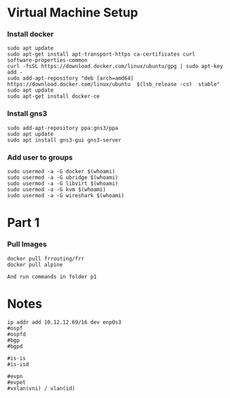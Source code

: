 
# Virtual Machine Setup

### Install docker
```
sudo apt update
sudo apt-get install apt-transport-https ca-certificates curl software-properties-common
curl -fsSL https://download.docker.com/linux/ubuntu/gpg | sudo apt-key add -
sudo add-apt-repository "deb [arch=amd64] https://download.docker.com/linux/ubuntu  $(lsb_release -cs)  stable"
sudo apt update
sudo apt-get install docker-ce
```

### Install gns3

```
sudo add-apt-repository ppa:gns3/ppa
sudo apt update                                
sudo apt install gns3-gui gns3-server
```

### Add user to groups

```
sudo usermod -a -G docker $(whoami)
sudo usermod -a -G ubridge $(whoami)
sudo usermod -a -G libvirt $(whoami)
sudo usermod -a -G kvm $(whoami)
sudo usermod -a -G wireshark $(whoami)
```
# Part 1

### Pull Images

```
docker pull frrouting/frr
docker pull alpine
```

`And run commands in folder p1`


# Notes

```
ip addr add 10.12.12.69/16 dev enp0s3
#ospf
#ospfd
#bgp
#bgpd

#is-is
#is-isd

#evpn
#evpet
#vxlan(vni) / vlan(id) 
```
